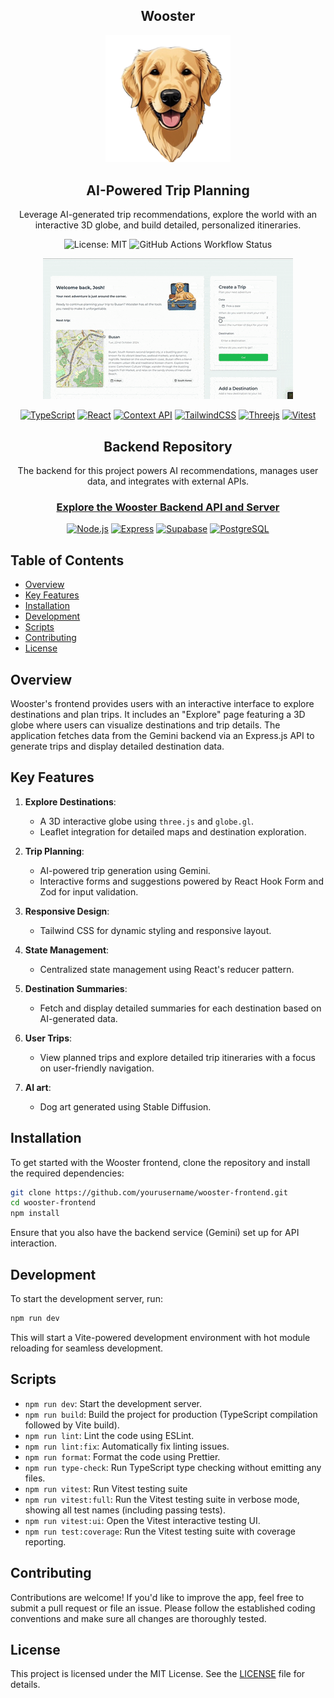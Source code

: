 <div align="center">
<h2> Wooster </h2>

<img src="./public/wooster-face-front-no-bg-alt.png" alt="Wooster Logo" width="200"/>

## AI-Powered Trip Planning

Leverage AI-generated trip recommendations, explore the world with an interactive 3D globe, and build detailed, personalized itineraries.

![License: MIT](https://img.shields.io/badge/License-MIT-yellow.svg)
![GitHub Actions Workflow Status](https://img.shields.io/github/actions/workflow/status/joshuaisaact/Wooster/run-tests.yml)

![Demo GIF](./docs/videos/wooster.gif)

[![TypeScript](https://img.shields.io/badge/typescript-%23007ACC.svg?style=for-the-badge&logo=typescript&logoColor=white)](https://www.typescriptlang.org/)
[![React](https://img.shields.io/badge/react-%2320232a.svg?style=for-the-badge&logo=react&logoColor=%2361DAFB)](https://reactjs.org/)
[![Context API](https://img.shields.io/badge/contextapi-%2320232a.svg?style=for-the-badge&logo=react&logoColor=%2361DAFB)](https://reactjs.org/docs/context.html)
[![TailwindCSS](https://img.shields.io/badge/tailwindcss-%2338B2AC.svg?style=for-the-badge&logo=tailwind-css&logoColor=white)](https://tailwindcss.com/)
[![Threejs](https://img.shields.io/badge/threejs-black?style=for-the-badge&logo=three.js&logoColor=white)](https://threejs.org/)
[![Vitest](https://img.shields.io/badge/-Vitest-252529?style=for-the-badge&logo=vitest&logoColor=FCC72B)](https://vitest.dev/)

## Backend Repository

The backend for this project powers AI recommendations, manages user data, and integrates with external APIs.

### [**Explore the Wooster Backend API and Server**](https://github.com/joshuaisaact/Wooster-server/tree/main#)

[![Node.js](https://img.shields.io/badge/node.js-6DA55F?style=for-the-badge&logo=node.js&logoColor=white)](https://nodejs.org/)
[![Express](https://img.shields.io/badge/express.js-%23404d59.svg?style=for-the-badge&logo=express&logoColor=%2361DAFB)](https://expressjs.com/)
[![Supabase](https://img.shields.io/badge/supabase-3ECF8E?style=for-the-badge&logo=supabase&logoColor=white)](https://supabase.com/)
[![PostgreSQL](https://img.shields.io/badge/postgresql-%23316192.svg?style=for-the-badge&logo=postgresql&logoColor=white)](https://www.postgresql.org/)

</div>

## Table of Contents

- [Overview](#overview)
- [Key Features](#key-features)
- [Installation](#installation)
- [Development](#development)
- [Scripts](#scripts)
- [Contributing](#contributing)
- [License](#license)

## Overview

Wooster's frontend provides users with an interactive interface to explore destinations and plan trips. It includes an "Explore" page featuring a 3D globe where users can visualize destinations and trip details. The application fetches data from the Gemini backend via an Express.js API to generate trips and display detailed destination data.

## Key Features

1. **Explore Destinations**:

   - A 3D interactive globe using `three.js` and `globe.gl`.
   - Leaflet integration for detailed maps and destination exploration.

2. **Trip Planning**:

   - AI-powered trip generation using Gemini.
   - Interactive forms and suggestions powered by React Hook Form and Zod for input validation.

3. **Responsive Design**:

   - Tailwind CSS for dynamic styling and responsive layout.

4. **State Management**:

   - Centralized state management using React's reducer pattern.

5. **Destination Summaries**:

   - Fetch and display detailed summaries for each destination based on AI-generated data.

6. **User Trips**:

   - View planned trips and explore detailed trip itineraries with a focus on user-friendly navigation.

7. **AI art**:

   - Dog art generated using Stable Diffusion.

## Installation

To get started with the Wooster frontend, clone the repository and install the required dependencies:

```bash
git clone https://github.com/yourusername/wooster-frontend.git
cd wooster-frontend
npm install
```

Ensure that you also have the backend service (Gemini) set up for API interaction.

## Development

To start the development server, run:

```bash
npm run dev
```

This will start a Vite-powered development environment with hot module reloading for seamless development.

## Scripts

- `npm run dev`: Start the development server.
- `npm run build`: Build the project for production (TypeScript compilation followed by Vite build).
- `npm run lint`: Lint the code using ESLint.
- `npm run lint:fix`: Automatically fix linting issues.
- `npm run format`: Format the code using Prettier.
- `npm run type-check`: Run TypeScript type checking without emitting any files.
- `npm run vitest`: Run Vitest testing suite
- `npm run vitest:full`: Run the Vitest testing suite in verbose mode, showing all test names (including passing tests).
- `npm run vitest:ui`: Open the Vitest interactive testing UI.
- `npm run test:coverage`: Run the Vitest testing suite with coverage reporting.

## Contributing

Contributions are welcome! If you'd like to improve the app, feel free to submit a pull request or file an issue. Please follow the established coding conventions and make sure all changes are thoroughly tested.

## License

This project is licensed under the MIT License. See the [LICENSE](./LICENSE.md) file for details.

